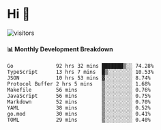 # Hi 👋
 
![visitors](https://visitor-badge.glitch.me/badge?page_id=sorcererxw.sorcererx)

#### 📊 Monthly Development Breakdown

<!--START_SECTION:waka-->
```text
Go              92 hrs 32 mins ███████▒░░ 74.28%
TypeScript      13 hrs 7 mins  █▒░░░░░░░░ 10.53%
JSON            10 hrs 53 mins ▓░░░░░░░░░ 8.74%
Protocol Buffer 2 hrs 5 mins   ▒░░░░░░░░░ 1.68%
Makefile        56 mins        ▒░░░░░░░░░ 0.76%
JavaScript      56 mins        ▒░░░░░░░░░ 0.75%
Markdown        52 mins        ▒░░░░░░░░░ 0.70%
YAML            38 mins        ▒░░░░░░░░░ 0.52%
go.mod          30 mins        ▒░░░░░░░░░ 0.41%
TOML            29 mins        ▒░░░░░░░░░ 0.40%
```
<!--END_SECTION:waka-->
